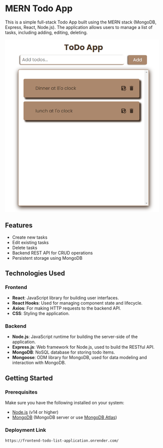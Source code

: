 # MERN Todo App

This is a simple full-stack Todo App built using the MERN stack (MongoDB, Express, React, Node.js). The application allows users to manage a list of tasks, including adding, editing, deleting.

![Todo App Screenshot](./interface.png) 


## Features

- Create new tasks
- Edit existing tasks
- Delete tasks
- Backend REST API for CRUD operations
- Persistent storage using MongoDB

## Technologies Used

### Frontend

- **React**: JavaScript library for building user interfaces.
- **React Hooks**: Used for managing component state and lifecycle.
- **Axios**: For making HTTP requests to the backend API.
- **CSS**: Styling the application.

### Backend

- **Node.js**: JavaScript runtime for building the server-side of the application.
- **Express.js**: Web framework for Node.js, used to build the RESTful API.
- **MongoDB**: NoSQL database for storing todo items.
- **Mongoose**: ODM library for MongoDB, used for data modeling and interaction with MongoDB.

## Getting Started

### Prerequisites

Make sure you have the following installed on your system:

- [Node.js](https://nodejs.org/en/) (v14 or higher)
- [MongoDB](https://www.mongodb.com/try/download/community) (MongoDB server or use [MongoDB Atlas](https://www.mongodb.com/cloud/atlas))

### Deployment Link


   ```bash
   https://frontend-todo-list-application.onrender.com/
